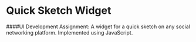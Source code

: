 Quick Sketch Widget
=========================
####UI Development Assignment:
A widget for a quick sketch on any social networking platform. Implemented using JavaScript.
